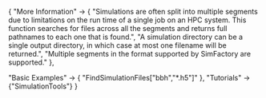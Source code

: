 {
  "More Information" ->
   {
     "Simulations are often split into multiple segments due to limitations on the run time of a single job on an HPC system.  This function searches for files across all the segments and returns full pathnames to each one that is found.",
     "A simulation directory can be a single output directory, in which case at most one filename will be returned.",
     "Multiple segments in the format supported by SimFactory are supported."
   },

  "Basic Examples" -> {
    "FindSimulationFiles[\"bbh\",\"*.h5\"]"
   },
  "Tutorials" -> {"SimulationTools"}
}
